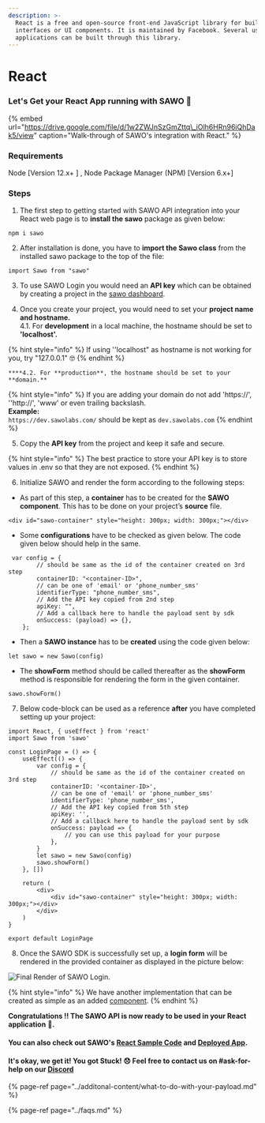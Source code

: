 ```yaml
---
description: >-
  React is a free and open-source front-end JavaScript library for building user
  interfaces or UI components. It is maintained by Facebook. Several useful
  applications can be built through this library.
---
```


# React

### Let's Get your React App running with SAWO 🙌 

{% embed url="https://drive.google.com/file/d/1w2ZWJnSzGmZttq\_iOlh6HRn96iQhDak5/view" caption="Walk-through of SAWO\'s integration with React." %}

### **Requirements**

Node \[Version 12.x+ \] , Node Package Manager \(NPM\) \[Version 6.x+\]

### **Steps**

1. The first step to getting started with SAWO API integration into your React web page is to **install the sawo** package as given below:

```text
npm i sawo
```



2. After installation is done, you have to **import the Sawo class** from the installed sawo package to the top of the file:

```text
import Sawo from "sawo"
```

3. To use SAWO Login you would need an **API key** which can be obtained by creating a project in the [sawo dashboard](https://dev.sawolabs.com/). 

4.  Once you create your project, you would need to set your **project name and hostname.**  
    4.1. For **development** in a local machine, the hostname should be set to **'localhost'.**

{% hint style="info" %}
If using ''localhost" as hostname is not working for you, try "127.0.0.1" 🤓 
{% endhint %}

    ****4.2. For **production**, the hostname should be set to your **domain.** 

{% hint style="info" %}
If you are adding your domain do not add 'https://', ''http://', 'www' or even trailing backslash.  
**Example:**  
`https://dev.sawolabs.com/` should be kept as `dev.sawolabs.com`
{% endhint %}

5. Copy the **API key** from the project and keep it safe and secure.

{% hint style="info" %}
The best practice to store your API key is to store values in .env so that they are not exposed.
{% endhint %}

6. Initialize SAWO and render the form according to the following steps:

* As part of this step, a **container** has to be created for the **SAWO component**. This has to be done on your project’s **source** file.

```text
<div id="sawo-container" style="height: 300px; width: 300px;"></div>
```

* Some **configurations** have to be checked as given below. The code given below should help in the same.

```text
 var config = {
        // should be same as the id of the container created on 3rd step
        containerID: "<container-ID>",
        // can be one of 'email' or 'phone_number_sms'
        identifierType: "phone_number_sms",
        // Add the API key copied from 2nd step
        apiKey: "",
        // Add a callback here to handle the payload sent by sdk
        onSuccess: (payload) => {},
    };

```

* Then a **SAWO instance** has to be **created** using the code given below:

```text
let sawo = new Sawo(config)
```

* The **showForm** method should be called thereafter as the **showForm** method is responsible for rendering the form in the given container.

```text
sawo.showForm()
```

7.  Below code-block can be used as a reference **after** you have completed setting up your project:

```text
import React, { useEffect } from 'react'
import Sawo from 'sawo'

const LoginPage = () => {
    useEffect(() => {
        var config = {
            // should be same as the id of the container created on 3rd step
            containerID: '<container-ID>',
            // can be one of 'email' or 'phone_number_sms'
            identifierType: 'phone_number_sms',
            // Add the API key copied from 5th step
            apiKey: '',
            // Add a callback here to handle the payload sent by sdk
            onSuccess: payload => {
                // you can use this payload for your purpose
            },
        }
        let sawo = new Sawo(config)
        sawo.showForm()
    }, [])

    return (
        <div>
            <div id="sawo-container" style="height: 300px; width: 300px;"></div>
        </div>
    )
}

export default LoginPage
```

8. Once the SAWO SDK is successfully set up, a **login form** will be rendered in the provided container as displayed in the picture below:

![Final Render of SAWO Login.](../.gitbook/assets/sawo.png)

{% hint style="info" %}
We have another implementation that can be created as simple as an added [component](https://www.npmjs.com/package/sawo-react).
{% endhint %}

**Congratulations !! The SAWO API is now ready to be used in your React application** 🤘**.**  

#### You can also check out SAWO's [React Sample Code](https://github.com/sawolabs/React-Sample-App) and [Deployed App](https://sawo-react-sample-app.netlify.app/).

#### It's okay, we get it! You got Stuck! 😞 Feel free to contact us on \#ask-for-help on our [Discord](https://discord.com/invite/TpnCfMUE5P)

{% page-ref page="../additonal-content/what-to-do-with-your-payload.md" %}

{% page-ref page="../faqs.md" %}

